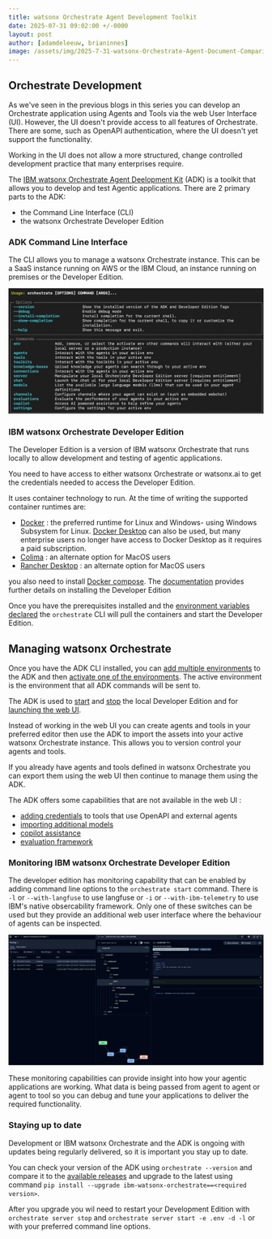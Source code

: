 ```yaml
---
title: watsonx Orchestrate Agent Development Toolkit
date: 2025-07-31 09:02:00 +/-0000
layout: post
author: [adamdeleeuw, brianinnes]
image: /assets/img/2025-7-31-watsonx-Orchestrate-Agent-Document-Comparison/watsonxassistant_lifecycle_1x1_16x9.jpeg
---
```


## Orchestrate Development

As we've seen in the previous blogs in this series you can develop an Orchestrate application using Agents and Tools via the web User Interface (UI).  However, the UI doesn't provide access to all features of Orchestrate.  There are some, such as OpenAPI authentication, where the UI doesn't yet support the functionality.

Working in the UI does not allow a more structured, change controlled development practice that many enterprises require.

The [IBM watsonx Orchestrate Agent Deelopment Kit](https://developer.watson-orchestrate.ibm.com) (ADK) is a toolkit that allows you to develop and test Agentic applications.  There are 2 primary parts to the ADK:

- the Command Line Interface (CLI)
- the watsonx Orchestrate Developer Edition

### ADK Command Line Interface

The CLI allows you to manage a watsonx Orchestrate instance.  This can be a SaaS instance running on AWS or the IBM Cloud, an instance running on premises or the Developer Edition.

![CLI options](/assets/img/2025-7-31-watsonx-Orchestrate-Agent-Development-Toolkit/adk_cli.png)

### IBM watsonx Orchestrate Developer Edition

The Developer Edition is a version of IBM watsonx Orchestrate that runs locally to allow development and testing of agentic applications.  

You need to have access to either watsonx Orchestrate or watsonx.ai to get the credentials needed to access the Developer Edition.

It uses container technology to run.  At the time of writing the supported container runtimes are:

- [Docker](https://docs.docker.com/engine/install/) : the preferred runtime for Linux and Windows- using Windows Subsystem for Linux.  [Docker Desktop](https://docs.docker.com/get-started/introduction/get-docker-desktop/) can also be used, but many enterprise users no longer have access to Docker Desktop as it requires a paid subscription.
- [Colima](https://github.com/abiosoft/colima) : an alternate option for MacOS users
- [Rancher Desktop](https://www.rancher.com/products/rancher-desktop) : an alternate option for MacOS users

you also need to install [Docker compose](https://docs.docker.com/compose/install/).  The [documentation](https://developer.watson-orchestrate.ibm.com/getting_started/wxOde_setup) provides further details on installing the Developer Edition

Once you have the prerequisites installed and the [environment variables declared](https://developer.watson-orchestrate.ibm.com/getting_started/wxOde_setup#pulling-and-installing-watsonx-orchestrate-developer-edition) the `orchestrate` CLI will pull the containers and start the Developer Edition.

## Managing watsonx Orchestrate

Once you have the ADK CLI installed, you can [add multiple environments](https://developer.watson-orchestrate.ibm.com/environment/initiate_environment#creating-an-environment) to the ADK and then [activate one of the environments](https://developer.watson-orchestrate.ibm.com/environment/initiate_environment#activating-an-environment).  The active environment is the environment that all ADK commands will be sent to.

The ADK is used to [start](https://developer.watson-orchestrate.ibm.com/environment/manage_local_environment#starting-the-server) and [stop](https://developer.watson-orchestrate.ibm.com/environment/manage_local_environment#stopping-the-server) the local Developer Edition and for [launching the web UI](https://developer.watson-orchestrate.ibm.com/environment/manage_local_environment#launching-the-local-ui). 

Instead of working in the web UI you can create agents and tools in your preferred editor then use the ADK to import the assets into your active watsonx Orchestrate instance.  This allows you to version control your agents and tools.

If you already have agents and tools defined in watsonx Orchestrate you can export them using the web UI then continue to manage them using the ADK.

The ADK offers some capabilities that are not available in the web UI :

- [adding credentials](https://developer.watson-orchestrate.ibm.com/connections/overview) to tools that use OpenAPI and external agents
- [importing additional models](https://developer.watson-orchestrate.ibm.com/llm/managing_llm)
- [copilot assistance](https://developer.watson-orchestrate.ibm.com/copilot/overview)
- [evaluation framework](https://developer.watson-orchestrate.ibm.com/evaluate/overview)

### Monitoring IBM watsonx Orchestrate Developer Edition

The developer edition has monitoring capability that can be enabled by adding command line options to the `orchestrate start` command.  There is `-l` or `--with-langfuse` to use langfuse or `-i` or `--with-ibm-telemetry` to use IBM's native obsercability framework.  Only one of these switches can be used but they provide an additional web user interface where the behaviour of agents can be inspected.  

![Langfuse example](/assets/img/2025-7-31-watsonx-Orchestrate-Agent-Development-Toolkit/langfuse.png)

These monitoring capabilities can provide insight into how your agentic applications are working.  What data is being passed from agent to agent or agent to tool so you can debug and tune your applications to deliver the required functionality.

### Staying up to date

Development or IBM watsonx Orchestrate and the ADK is ongoing with updates being regularly delivered, so it is important you stay up to date.

You can check your version of the ADK using `orchestrate --version` and compare it to the [available releases](https://pypi.org/project/ibm-watsonx-orchestrate/#history) and upgrade to the latest using command `pip install --upgrade ibm-watsonx-orchestrate==<required version>`.

After you upgrade you wil need to restart your Development Edition with `orchestrate server stop` and `orchestrate server start -e .env -d -l` or with your preferred command line options.
